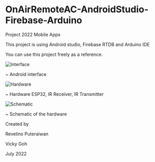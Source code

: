 # OnAirRemoteAC-AndroidStudio-Firebase-Arduino
Project 2022 Mobile Apps

This project is using Android studio, Firebase RTDB and Arduino IDE


You can use this project freely as a reference. 

![Interface](https://user-images.githubusercontent.com/107801501/178206047-e640856b-33a7-4982-834f-c857269effb5.png)

~ Android interface

![Hardware](https://user-images.githubusercontent.com/107801501/178206029-8f385d1d-4a38-4d80-82f9-8e9cd3313e37.png)

~ Hardware ESP32, IR Receiver, IR Transmitter

![Schematic](https://user-images.githubusercontent.com/107801501/178205694-02a4d826-3288-456e-adfb-25c9fcf70728.png)

~ Schematic of the hardware













Created by

Revelino Puteraiwan

Vicky Goh

July 2022
